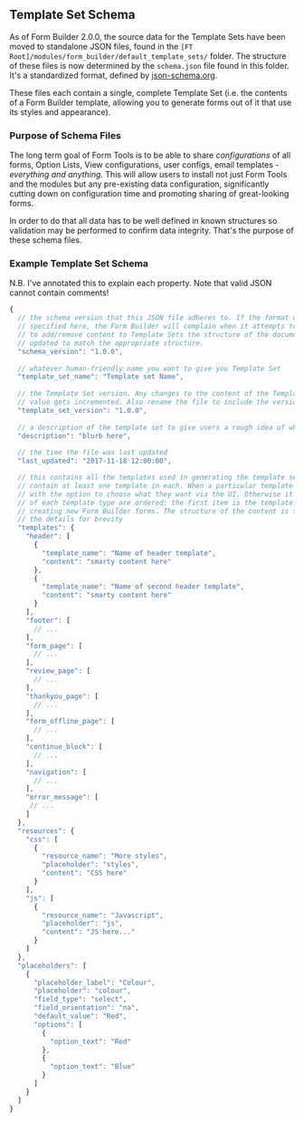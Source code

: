 ## Template Set Schema

As of Form Builder 2.0.0, the source data for the Template Sets have been moved to standalone JSON files, found in the 
`[FT Root]/modules/form_builder/default_template_sets/` folder. The structure of these files is now determined by the
`schema.json` file found in this folder. It's a standardized format, defined by [json-schema.org](http://json-schema.org/).
 
These files each contain a single, complete Template Set (i.e. the contents of a Form Builder template, allowing you to 
generate forms out of it that use its styles and appearance).
 
### Purpose of Schema Files

The long term goal of Form Tools is to be able to share _configurations_ of all forms, Option Lists, View configurations,
user configs, email templates - _everything and anything_. This will allow users to install not just Form Tools and the
modules but any pre-existing data configuration, significantly cutting down on configuration time and promoting sharing
of great-looking forms.

In order to do that all data has to be well defined in known structures so validation may be performed to confirm 
data integrity. That's the purpose of these schema files.


### Example Template Set Schema

N.B. I've annotated this to explain each property. Note that valid JSON cannot contain comments! 

```javascript
{
  // the schema version that this JSON file adheres to. If the format of the file fails to match the schema version
  // specified here, the Form Builder will complain when it attempts to import the Template Set. Over time, if we need
  // to add/remove content to Template Sets the structure of the document may change, and this value would need to be
  // updated to match the appropriate structure.
  "schema_version": "1.0.0",
  
  // whatever human-friendly name you want to give you Template Set
  "template_set_name": "Template set Name",
  
  // the Template Set version. Any changes to the content of the Template Set JSON file should always mean this 
  // value gets incremented. Also rename the file to include the version there as well (it just removed any ambiguity) 
  "template_set_version": "1.0.0",
 
  // a description of the template set to give users a rough idea of what to expect
  "description": "blurb here",
  
  // the time the file was last updated
  "last_updated": "2017-11-18 12:00:00",

  // this contains all the templates used in generating the template set. The property names are all required and must
  // contain at least one template in each. When a particular template type has > 1 option, the user is presented 
  // with the option to choose what they want via the UI. Otherwise it's just prescribed for them. Note that the arrays
  // of each template type are ordered: the first item is the template type that will be selected by default when
  // creating new Form Builder forms. The structure of the content is the same for each section, so I've omitted
  // the details for brevity
  "templates": {
    "header": [
      {
        "template_name": "Name of header template",
        "content": "smarty content here"
      },
      {
        "template_name": "Name of second header template",
        "content": "smarty content here"
      }
    ],
    "footer": [
      // ...
    ],
    "form_page": [
      // ...
    ],
    "review_page": [
      // ...
    ],
    "thankyou_page": [
      // ...
    ],
    "form_offline_page": [
      // ...
    ],
    "continue_block": [
      // ...
    ],
    "navigation": [
      // ...
    ],
    "error_message": [
     // ...
    ]
  },
  "resources": {
    "css": [
      {
        "resource_name": "More styles",
        "placeholder": "styles",
        "content": "CSS here"
      }
    ],
    "js": [
      {
        "resource_name": "Javascript",
        "placeholder": "js",
        "content": "JS here..."
      }
    ]
  },
  "placeholders": [
    {
      "placeholder_label": "Colour",
      "placeholder": "colour",
      "field_type": "select",
      "field_orientation": "na",
      "default_value": "Red",
      "options": [
        {
          "option_text": "Red"
        },
        {
          "option_text": "Blue"
        }
      ]
    }
  ]
}
```
